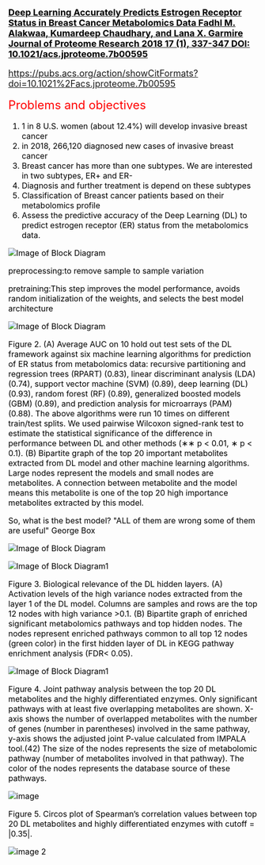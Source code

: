 
__[ <font color='black' size='4'> Deep Learning Accurately Predicts Estrogen Receptor Status in Breast Cancer Metabolomics Data
Fadhl M. Alakwaa, Kumardeep Chaudhary, and Lana X. Garmire Journal of Proteome Research 2018 17 (1), 337-347
DOI: 10.1021/acs.jproteome.7b00595](https://pubs.acs.org/doi/full/10.1021/acs.jproteome.7b00595)__
    
https://pubs.acs.org/action/showCitFormats?doi=10.1021%2Facs.jproteome.7b00595

 <font color='red' size='5'>  Problems and objectives </font> 

<font color='black' size='3'>

1. 1 in 8 U.S. women (about 12.4%) will develop invasive breast cancer
2. in 2018,  266,120 diagnosed new cases of invasive breast cancer 
3. Breast cancer has more than one subtypes. We are interested in two subtypes, ER+ and ER-
4. Diagnosis and further treatment is depend on these subtypes 
5. Classification of Breast cancer patients based on their metabolomics profile
6. Assess the predictive accuracy of the Deep Learning (DL) to predict estrogen receptor (ER) status from the metabolomics data.

![Image of Block Diagram](https://pubs.acs.org/appl/literatum/publisher/achs/journals/content/jprobs/2018/jprobs.2018.17.issue-1/acs.jproteome.7b00595/20180104/images/large/pr-2017-005954_0001.jpeg)

preprocessing:to remove sample to sample variation

pretraining:This step improves the model performance, avoids random initialization of the weights, and selects the best model architecture


![Image of Block Diagram](https://pubs.acs.org/appl/literatum/publisher/achs/journals/content/jprobs/2018/jprobs.2018.17.issue-1/acs.jproteome.7b00595/20180104/images/large/pr-2017-005954_0002.jpeg)

Figure 2. (A) Average AUC on 10 hold out test sets of the DL framework against six machine learning algorithms for prediction of ER status from metabolomics data: recursive partitioning and regression trees (RPART) (0.83), linear discriminant analysis (LDA) (0.74), support vector machine (SVM) (0.89), deep learning (DL) (0.93), random forest (RF) (0.89), generalized boosted models (GBM) (0.89), and prediction analysis for microarrays (PAM) (0.88). The above algorithms were run 10 times on different train/test splits. We used pairwise Wilcoxon signed-rank test to estimate the statistical significance of the difference in performance between DL and other methods (∗∗ p < 0.01, ∗ p < 0.1). (B) Bipartite graph of the top 20 important metabolites extracted from DL model and other machine learning algorithms. Large nodes represent the models and small nodes are metabolites. A connection between metabolite and the model means this metabolite is one of the top 20 high importance metabolites extracted by this model.

So, what is the best model?
"ALL of them are wrong some of them are useful" George Box 

![Image of Block Diagram](http://fadhl-alakwa.weebly.com/uploads/5/3/6/4/5364958/al_orig.png)

![Image of Block Diagram1](https://pubs.acs.org/appl/literatum/publisher/achs/journals/content/jprobs/2018/jprobs.2018.17.issue-1/acs.jproteome.7b00595/20180104/images/large/pr-2017-005954_0003.jpeg)

Figure 3. Biological relevance of the DL hidden layers. (A) Activation levels of the high variance nodes extracted from the layer 1 of the DL model. Columns are samples and rows are the top 12 nodes with high variance >0.1. (B) Bipartite graph of enriched significant metabolomics pathways and top hidden nodes. The nodes represent enriched pathways common to all top 12 nodes (green color) in the first hidden layer of DL in KEGG pathway enrichment analysis (FDR< 0.05).

![Image of Block Diagram1](https://pubs.acs.org/appl/literatum/publisher/achs/journals/content/jprobs/2018/jprobs.2018.17.issue-1/acs.jproteome.7b00595/20180104/images/large/pr-2017-005954_0004.jpeg)

Figure 4. Joint pathway analysis between the top 20 DL metabolites and the highly differentiated enzymes. Only significant pathways with at least five overlapping metabolites are shown. X-axis shows the number of overlapped metabolites with the number of genes (number in parentheses) involved in the same pathway, y-axis shows the adjusted joint P-value calculated from IMPALA tool.(42) The size of the nodes represents the size of metabolomic pathway (number of metabolites involved in that pathway). The color of the nodes represents the database source of these pathways.

![image ](https://pubs.acs.org/appl/literatum/publisher/achs/journals/content/jprobs/2018/jprobs.2018.17.issue-1/acs.jproteome.7b00595/20180104/images/large/pr-2017-005954_0005.jpeg)

Figure 5. Circos plot of Spearman’s correlation values between top 20 DL metabolites and highly differentiated enzymes with cutoff = |0.35|.

![image 2](https://pubs.acs.org/appl/literatum/publisher/achs/journals/content/jprobs/2018/jprobs.2018.17.issue-1/acs.jproteome.7b00595/20180104/images/large/pr-2017-005954_0006.jpeg)
